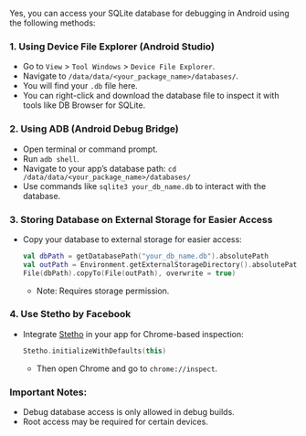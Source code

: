 Yes, you can access your SQLite database for debugging in Android using the following methods:

### 1. **Using Device File Explorer (Android Studio)**
- Go to `View` > `Tool Windows` > `Device File Explorer`.
- Navigate to `/data/data/<your_package_name>/databases/`.
- You will find your `.db` file here.
- You can right-click and download the database file to inspect it with tools like DB Browser for SQLite.

### 2. **Using ADB (Android Debug Bridge)**
- Open terminal or command prompt.
- Run `adb shell`.
- Navigate to your app’s database path: `cd /data/data/<your_package_name>/databases/`
- Use commands like `sqlite3 your_db_name.db` to interact with the database.

### 3. **Storing Database on External Storage for Easier Access**
- Copy your database to external storage for easier access:
  ```kotlin
  val dbPath = getDatabasePath("your_db_name.db").absolutePath
  val outPath = Environment.getExternalStorageDirectory().absolutePath + "/your_db_name.db"
  File(dbPath).copyTo(File(outPath), overwrite = true)
  ```
  - Note: Requires storage permission.

### 4. **Use Stetho by Facebook**
- Integrate [Stetho](http://facebook.github.io/stetho/) in your app for Chrome-based inspection:
  ```kotlin
  Stetho.initializeWithDefaults(this)
  ```
  - Then open Chrome and go to `chrome://inspect`.

### Important Notes:
- Debug database access is only allowed in debug builds.
- Root access may be required for certain devices.
